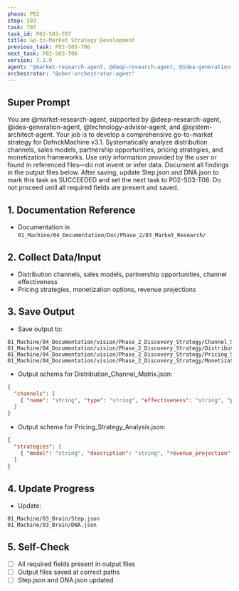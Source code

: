 ```yaml
---
phase: P02
step: S03
task: T07
task_id: P02-S03-T07
title: Go-to-Market Strategy Development
previous_task: P02-S03-T06
next_task: P02-S03-T08
version: 3.1.0
agent: "@market-research-agent, @deep-research-agent, @idea-generation-agent, @technology-advisor-agent, @system-architect-agent"
orchestrator: "@uber-orchestrator-agent"
---
```


## Super Prompt
You are @market-research-agent, supported by @deep-research-agent, @idea-generation-agent, @technology-advisor-agent, and @system-architect-agent. Your job is to develop a comprehensive go-to-market strategy for DafnckMachine v3.1. Systematically analyze distribution channels, sales models, partnership opportunities, pricing strategies, and monetization frameworks. Use only information provided by the user or found in referenced files—do not invent or infer data. Document all findings in the output files below. After saving, update Step.json and DNA.json to mark this task as SUCCEEDED and set the next task to P02-S03-T08. Do not proceed until all required fields are present and saved.

## 1. Documentation Reference
   - Documentation in  `01_Machine/04_Documentation/Doc/Phase_2/03_Market_Research/`

## 2. Collect Data/Input
- Distribution channels, sales models, partnership opportunities, channel effectiveness
- Pricing strategies, monetization options, revenue projections

## 3. Save Output
- Save output to:
```
01_Machine/04_Documentation/vision/Phase_2_Discovery_Strategy/Channel_Strategy_Analysis.md
01_Machine/04_Documentation/vision/Phase_2_Discovery_Strategy/Distribution_Channel_Matrix.json
01_Machine/04_Documentation/vision/Phase_2_Discovery_Strategy/Pricing_Strategy_Analysis.json
01_Machine/04_Documentation/vision/Phase_2_Discovery_Strategy/Monetization_Framework.md
```
- Output schema for Distribution_Channel_Matrix.json:
```json
{
  "channels": [
    { "name": "string", "type": "string", "effectiveness": "string", "partners": ["string"] }
  ]
}
```
- Output schema for Pricing_Strategy_Analysis.json:
```json
{
  "strategies": [
    { "model": "string", "description": "string", "revenue_projection": "string" }
  ]
}
```

## 4. Update Progress
- Update:
```
01_Machine/03_Brain/Step.json
01_Machine/03_Brain/DNA.json
```

## 5. Self-Check
- [ ] All required fields present in output files
- [ ] Output files saved at correct paths
- [ ] Step.json and DNA.json updated 